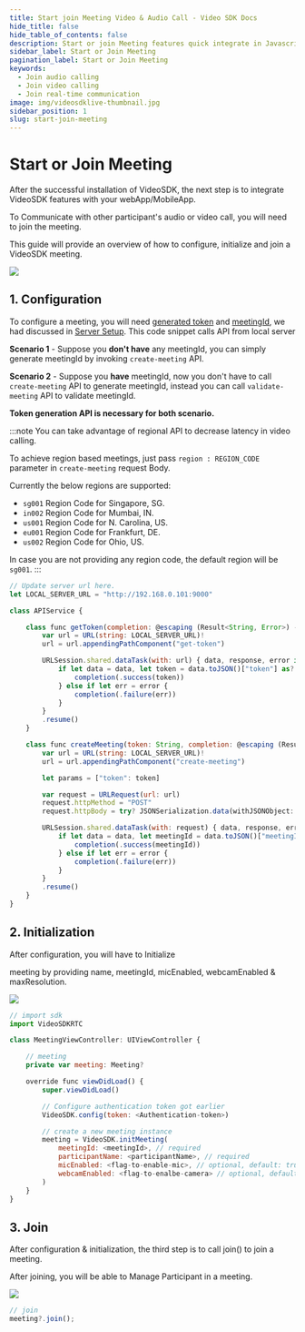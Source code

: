 ```yaml
---
title: Start join Meeting Video & Audio Call - Video SDK Docs
hide_title: false
hide_table_of_contents: false
description: Start or join Meeting features quick integrate in Javascript, React JS, Android, IOS, React Native, Flutter with Video SDK to add live video & audio conferencing to your applications.
sidebar_label: Start or Join Meeting
pagination_label: Start or Join Meeting
keywords:
  - Join audio calling
  - Join video calling
  - Join real-time communication
image: img/videosdklive-thumbnail.jpg
sidebar_position: 1
slug: start-join-meeting
---
```


# Start or Join Meeting

<div style={{display:'flex',flexDirection:'row',alignItems:'stretch',}}>
<div style={{}}>
<p>
After the successful installation of VideoSDK, the next step is to integrate VideoSDK features with your webApp/MobileApp.</p>

<p>To Communicate with other participant's audio or video call, you will need to join the meeting.</p>

<p>This guide will provide an overview of how to configure, initialize and join a VideoSDK meeting.</p>

</div>
<div>
<img src="/img/gif/new-meeting.gif"/>
</div>

</div>

## 1. Configuration

To configure a meeting, you will need [generated token](/ios/guide/video-and-audio-calling-api-sdk/server-setup#generate-accees-token-and-integrate-other-apis) and [meetingId](/api-reference/v1/realtime-communication/create-join-meeting#create-meeting), we had discussed in [Server Setup](/ios/guide/video-and-audio-calling-api-sdk/server-setup).
This code snippet calls API from local server

**Scenario 1** - Suppose you **don't have** any meetingId, you can simply generate meetingId by invoking `create-meeting` API.

**Scenario 2** - Suppose you **have** meetingId, now you don't have to call `create-meeting` API to generate meetingId, instead you can call `validate-meeting` API to validate meetingId.

**Token generation API is necessary for both scenario.**

:::note
You can take advantage of regional API to decrease latency in video calling.

To achieve region based meetings, just pass `region : REGION_CODE` parameter in `create-meeting` request Body.

Currently the below regions are supported:

- `sg001` Region Code for Singapore, SG.
- `in002` Region Code for Mumbai, IN.
- `us001` Region Code for N. Carolina, US.
- `eu001` Region Code for Frankfurt, DE.
- `us002` Region Code for Ohio, US.

In case you are not providing any region code, the default region will be `sg001`.
:::

```js
// Update server url here.
let LOCAL_SERVER_URL = "http://192.168.0.101:9000"

class APIService {

    class func getToken(completion: @escaping (Result<String, Error>) -> Void) {
        var url = URL(string: LOCAL_SERVER_URL)!
        url = url.appendingPathComponent("get-token")

        URLSession.shared.dataTask(with: url) { data, response, error in
            if let data = data, let token = data.toJSON()["token"] as? String {
                completion(.success(token))
            } else if let err = error {
                completion(.failure(err))
            }
        }
        .resume()
    }

    class func createMeeting(token: String, completion: @escaping (Result<String, Error>) -> Void) {
        var url = URL(string: LOCAL_SERVER_URL)!
        url = url.appendingPathComponent("create-meeting")

        let params = ["token": token]

        var request = URLRequest(url: url)
        request.httpMethod = "POST"
        request.httpBody = try? JSONSerialization.data(withJSONObject: params, options: [])

        URLSession.shared.dataTask(with: request) { data, response, error in
            if let data = data, let meetingId = data.toJSON()["meetingId"] as? String {
                completion(.success(meetingId))
            } else if let err = error {
                completion(.failure(err))
            }
        }
        .resume()
    }
}
```

## 2. Initialization

<div style={{display:'flex',flexDirection:'row',alignItems:'stretch',}}>
<div style={{}}>
<p>
After configuration, you will have to Initialize 
<p>
meeting by providing name, meetingId, micEnabled, webcamEnabled & maxResolution.
</p>
</p>

</div>
<div>
<img src="/img/gif/add-participant.gif"/>
</div>

</div>

```js
// import sdk
import VideoSDKRTC

class MeetingViewController: UIViewController {

    // meeting
    private var meeting: Meeting?

    override func viewDidLoad() {
        super.viewDidLoad()

        // Configure authentication token got earlier
        VideoSDK.config(token: <Authentication-token>)

        // create a new meeting instance
        meeting = VideoSDK.initMeeting(
            meetingId: <meetingId>, // required
            participantName: <participantName>, // required
            micEnabled: <flag-to-enable-mic>, // optional, default: true
            webcamEnabled: <flag-to-enalbe-camera> // optional, default: true
        )
    }
}
```

## 3. Join

<div style={{display:'flex',flexDirection:'row',alignItems:'stretch',}}>
<div style={{}}>
<p>
After configuration & initialization, the third step is to call join() to join a meeting.
</p>

<p>
After joining, you will be able to Manage Participant in a meeting.
</p>

</div>
<div>
<img src="/img/gif/join-meeting.gif"/>
</div>

</div>

```js
// join
meeting?.join();
```
